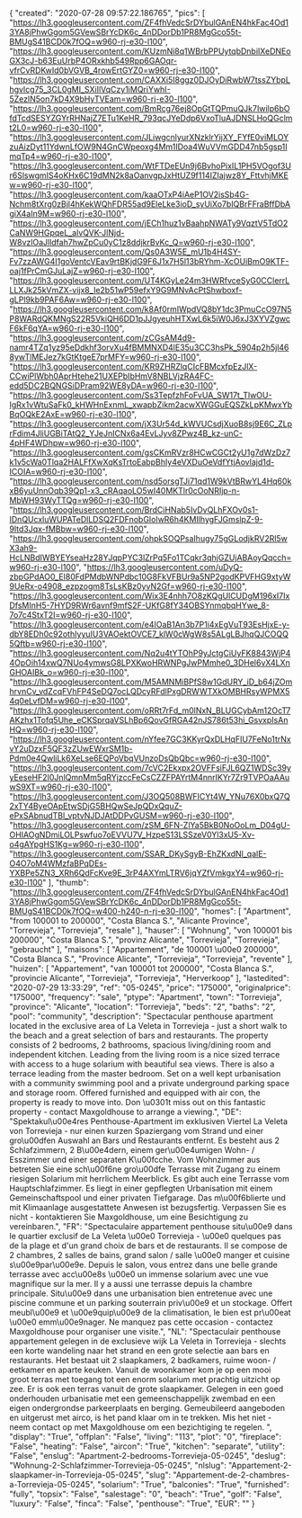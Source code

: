 {
"created": "2020-07-28 09:57:22.186765",
"pics": [
"https://lh3.googleusercontent.com/ZF4fhVedcSrDYbulGAnEN4hkFac4Od13YA8jPhwGgom5GVewSBrYcDK6c_4nDDorDb1PR8MgGco55t-BMUgS41BCD0k7fOQ=w960-rj-e30-l100",
"https://lh3.googleusercontent.com/KUzmNi8q1WBrbPPUytqbDnbiIXeDNEoGX3cJ-b63EuUrbP4ORxkhb549Rpp6GAOqr-vfrCvRDKwId0bVGVB_4rowErtGYZ0=w960-rj-e30-l100",
"https://lh3.googleusercontent.com/CAXXi5I8ggz0DJOyDiRwbW7tssZYbpLhgvlcg75_3CL0gMI_SXiIlVqCzy1iMQriYwhI-5ZezlN5on7kD4X9bHyTVEam=w960-rj-e30-l100",
"https://lh3.googleusercontent.com/BmRcg76ej8OpGtTQPmuQJk7Iwilp6bOfdTcdSESYZGYrRHNajZ7ETu1KeHR_793qcJYeDdp6VxoTluAJDNSLHoQGclmt2L0=w960-rj-e30-l100",
"https://lh3.googleusercontent.com/JLiwgcnlyurXNzklrYijXY_FYfE0viMLOYzuAizDyt11YdwnLfOW9N4GnCWpeoxg4Mm1IDoa4WuVVmGDD47nb5gsp1ImqTp4=w960-rj-e30-l100",
"https://lh3.googleusercontent.com/WtFTDeEUn9j6BvhoPixIL1PH5VOgof3Ur6SlswgmIS4oKHx6C19dMN2k8aOanvgpJxHtUZ9f114IZIajwz8Y_FttvhjMKEw=w960-rj-e30-l100",
"https://lh3.googleusercontent.com/kaaOTxP4iAeP1OV2isSb4G-Nchm8tXrg0zBjl4hKekWQhFDR55ad9EleLke3ioD_syUiXo7bIQBrFFraBffDbAgiX4aIn9M=w960-rj-e30-l100",
"https://lh3.googleusercontent.com/jECh1huz1vBaahpNWATy9VqztV5TdO2CaNW9HGpqeL_alvQVK-JlNjd-W8vzlOaJlldfah7hwZpCu0yC1z8ddjkrBvKc_Q=w960-rj-e30-l100",
"https://lh3.googleusercontent.com/Qs0A3W5E_mU1b4H4SY-Fv7zzAWG4I1goVentcVEav9rtBKjdG9F6J1x7H5l13bRYhm-XcOUiBmO9KTF-oaj1fPrCmGJuLajZ=w960-rj-e30-l100",
"https://lh3.googleusercontent.com/UT4KGyLe24m3HWRfvceSyG0CClerrLLLXJk25kVmZX-vijx8_Ie2b51wP59efxY9G9MNvAcPtShwboxf-gLPl9kb9PAF6Aw=w960-rj-e30-l100",
"https://lh3.googleusercontent.com/k8Af0rmIWpdVQ8bY1dc3PmuCcO97N5P8WARdQKMNgS22R5VkiQH6DD1pJJgyeuhHTXwL6k5iW0J6xJ3XYVZgwcF6kF6qYA=w960-rj-e30-l100",
"https://lh3.googleusercontent.com/zCGsAM4d9-namr4TZq1yz95eDdkhf3orvXu4fBMMNXD4lE35u3CC3hsPk_5904p2h5jl468ywTlMEJez7kGtKtgeE7prMFY=w960-rj-e30-l100",
"https://lh3.googleusercontent.com/KR9ZHRZlqCIcFBMcxfpEzJlX-CCwiPlWbh0AprHtehe21UXEPbIbHmV8NBLVjzRA4FC-edd5DC2BQNGSiDPram92WE8yDA=w960-rj-e30-l100",
"https://lh3.googleusercontent.com/Ss3TepfzhFoFvUA_SW17t_TlwOU-IgRx1vWtuSaFk0_kHWHnExnmL_xwapbZikm2acwXWGGuEQSZkLpKMwxYbBqOQkE2AxE=w960-rj-e30-l100",
"https://lh3.googleusercontent.com/jX3Ur54d_kWVUCsdjXuoB8sj9E6C_ZLprFdim4JliUGBiTAtQ2_YJeJnICNx6a4EvLJyv8ZPwz4B_kz-unC-4pHF4WDhpw=w960-rj-e30-l100",
"https://lh3.googleusercontent.com/gsCKmRVzr8HCwCGCt2yU1g7dWzDz7k1v5cWa0Tlqa2HALFfXwXqKsTrtoEabpBhIy4eVXDuOeVdfYtjAovlajd1d-ICOIA=w960-rj-e30-l100",
"https://lh3.googleusercontent.com/nsd5orsgTJi71qd1W9kVtBRwYL4Hq60kxB6yuUnnOqb39Qp1-x3_cRAqaoLO5wI40MKTlr0cOoNRIjp-n-MbWH93WyTTQg=w960-rj-e30-l100",
"https://lh3.googleusercontent.com/BrdCiHNab5IvDvQLhFXOv0s1-IDnQUcxluWUPATeDlLDSQ2FDFnobGIolwR6h4KMIlhygFJGmslpZ-9-9ltd3Jqx-fMBbw=w960-rj-e30-l100",
"https://lh3.googleusercontent.com/ohpkSOQPsaIhugy75gGLodjkRV2Rl5wX3ah9-HcLNBdIWBYEYseaHz28YJqpPYC3lZrPq5Fo1TCqkr3qhjGZUjABAoyQqcch=w960-rj-e30-l100",
"https://lh3.googleusercontent.com/uDyQ-zbpGPdAO0_EI80FdPMdbWNPdbc10G8FkVFBUr9a5NP2godKPVFHG9xtyW9UeRx-o4908_ezpzogm8TsLsKBz0yvN2Gf=w960-rj-e30-l100",
"https://lh3.googleusercontent.com/Wix3E4nhh7O8zKQgUlCUDgM196xI7IxDfsMInH5-7HYD9RWr6avnf9mfS2F-UKfG8fY34OBSYnmqbqHYwe_8-7o7c4StxT2I=w960-rj-e30-l100",
"https://lh3.googleusercontent.com/e4IOaB1An3b7P1i4xEgVuT93EsHjxE-y-dbY8EDh0c92othIyyuIU3VAOektOVCE7_klW0cWgW8s5ALgLBJhqQJCOQQ5Qftb=w960-rj-e30-l100",
"https://lh3.googleusercontent.com/Nq2u4tYTOhP9yJctgCiUyFK8843WjP44OpOih14xwQ7NUo4ymwsG8LPXKwoHRWNPgJwPMmhe0_3DHel6vX4LXnGHOAIBk_o=w960-rj-e30-l100",
"https://lh3.googleusercontent.com/M5AMNMiBPfS8w1GdURY_iD_b64jZOmhrvnCv_vdZcqFVhFP4SeDQ7ocLQDcyRFdlPxgDRWWTXkOMBHRsyWPMX54q0eLvfDM=w960-rj-e30-l100",
"https://lh3.googleusercontent.com/oRRt7rFd_m0lNxN_BLUGCybAm12OcT7AKzhx1Tofq5Uhe_eCKSprqaVSLhBp6QovGfRGA42nJS786t53hi_GsvxpIsAnHQ=w960-rj-e30-l100",
"https://lh3.googleusercontent.com/nYfee7GC3KKyrQxDLHqFIU7FeNo1trNxvY2uDzxF5QF3zZUwEWxrSM1b-Pdm0e4QwliLk6XeLse6EQPoVbqVUnzoDsQbQbc=w960-rj-e30-l100",
"https://lh3.googleusercontent.com/7cVC2Ekxpx2OVFFsiFJL6QZ1WDSc39yyEeseHF2I0JnlQmnMm5qRYjzccFeCsCZZFPAYrtM4nnrIKYr7Zr9TVPOaAAuwS9XT=w960-rj-e30-l100",
"https://lh3.googleusercontent.com/J3OQ508BWFICYt4W_YNu76X0bxQ7Q2xTY4ByeOApEtwSDjG5BHQwSeJpQDxQquZ-ePxSAbnudTBl_vptvNJDJAtDDPvGUSM=w960-rj-e30-l100",
"https://lh3.googleusercontent.com/zSM_6FN-ZlYa5BkB0NoOoLm_D04gU-OHIAOgNDmiLOLPswfuo7oEVVU7V_HzpeS13LSSzeV0Yl3xU5-Xv-o4gAYpgHS1Kg=w960-rj-e30-l100",
"https://lh3.googleusercontent.com/SSAR_DKySgyB-EhZKxdNl_qalE-O4O7oM4WMzfaBPqDEs-YXBPe5ZN3_XRh6QdFcKve9E_3rP4AXYmLTRV6jqYZfVmkgxY4=w960-rj-e30-l100"
],
"thumb": "https://lh3.googleusercontent.com/ZF4fhVedcSrDYbulGAnEN4hkFac4Od13YA8jPhwGgom5GVewSBrYcDK6c_4nDDorDb1PR8MgGco55t-BMUgS41BCD0k7fOQ=w400-h240-n-rj-e30-l100",
"homes": [
"Apartment",
"from 100001 to 200000",
"Costa Blanca S.",
"Alicante Province",
"Torrevieja",
"Torrevieja",
"resale"
],
"hauser": [
"Wohnung",
"von 100001 bis 200000",
"Costa Blanca S.",
"provinz Alicante",
"Torrevieja",
"Torrevieja",
"gebraucht"
],
"maisons": [
"Appartement",
"de 100001 \u00e0 200000",
"Costa Blanca S.",
"Province Alicante",
"Torrevieja",
"Torrevieja",
"revente"
],
"huizen": [
"Appartement",
"van 100001 tot 200000",
"Costa Blanca S.",
"provincie Alicante",
"Torrevieja",
"Torrevieja",
"Herverkoop"
],
"lastedited": "2020-07-29 13:33:29",
"ref": "05-0245",
"price": "175000",
"originalprice": "175000",
"frequency": "sale",
"ptype": "Apartment",
"town": "Torrevieja",
"province": "Alicante",
"location": "Torrevieja",
"beds": "2",
"baths": "2",
"pool": "community",
"description": "Spectacular penthouse apartment located in the exclusive area of La Veleta in Torrevieja - just a short walk to the beach and a great selection of bars and restaurants. The property consists of 2 bedrooms, 2 bathrooms, spacious living/dining room and independent kitchen. Leading from the living room is a nice sized terrace with access to a huge solarium with beautiful sea views. There is also a terrace leading from the master bedroom. Set on a well kept urbanisation with a community swimming pool and a private underground parking space and storage room. Offered furnished and equipped with air con, the property is ready to move into. Don \u0301t miss out on this fantastic property - contact Maxgoldhouse to arrange a viewing.",
"DE": "Spektakul\u00e4res Penthouse-Apartment im exklusiven Viertel La Veleta von Torrevieja - nur einen kurzen Spaziergang vom Strand und einer gro\u00dfen Auswahl an Bars und Restaurants entfernt. Es besteht aus 2 Schlafzimmern, 2 B\u00e4dern, einem ger\u00e4umigen Wohn- / Esszimmer und einer separaten K\u00fcche. Vom Wohnzimmer aus betreten Sie eine sch\u00f6ne gro\u00dfe Terrasse mit Zugang zu einem riesigen Solarium mit herrlichem Meerblick. Es gibt auch eine Terrasse vom Hauptschlafzimmer. Es liegt in einer gepflegten Urbanisation mit einem Gemeinschaftspool und einer privaten Tiefgarage. Das m\u00f6blierte und mit Klimaanlage ausgestattete Anwesen ist bezugsfertig. Verpassen Sie es nicht - kontaktieren Sie Maxgoldhouse, um eine Besichtigung zu vereinbaren.",
"FR": "Spectaculaire appartement penthouse situ\u00e9 dans le quartier exclusif de La Veleta \u00e0 Torrevieja - \u00e0 quelques pas de la plage et d'un grand choix de bars et de restaurants. Il se compose de 2 chambres, 2 salles de bains, grand salon / salle \u00e0 manger et cuisine s\u00e9par\u00e9e. Depuis le salon, vous entrez dans une belle grande terrasse avec acc\u00e8s \u00e0 un immense solarium avec une vue magnifique sur la mer. Il y a aussi une terrasse depuis la chambre principale. Situ\u00e9 dans une urbanisation bien entretenue avec une piscine commune et un parking souterrain priv\u00e9 et un stockage. Offert meubl\u00e9 et \u00e9quip\u00e9 de la climatisation, le bien est pr\u00eat \u00e0 emm\u00e9nager. Ne manquez pas cette occasion - contactez Maxgoldhouse pour organiser une visite.",
"NL": "Spectaculair penthouse appartement gelegen in de exclusieve wijk La Veleta in Torrevieja - slechts een korte wandeling naar het strand en een grote selectie aan bars en restaurants. Het bestaat uit 2 slaapkamers, 2 badkamers, ruime woon- / eetkamer en aparte keuken. Vanuit de woonkamer kom je op een mooi groot terras met toegang tot een enorm solarium met prachtig uitzicht op zee. Er is ook een terras vanuit de grote slaapkamer. Gelegen in een goed onderhouden urbanisatie met een gemeenschappelijk zwembad en een eigen ondergrondse parkeerplaats en berging. Gemeubileerd aangeboden en uitgerust met airco, is het pand klaar om in te trekken. Mis het niet - neem contact op met Maxgoldhouse om een bezichtiging te regelen.  ",
"display": "True",
"offplan": "False",
"living": "113",
"plot": "0",
"fireplace": "False",
"heating": "False",
"aircon": "True",
"kitchen": "separate",
"utility": "False",
"enslug": "Apartment-2-bedrooms-Torrevieja-05-0245",
"deslug": "Wohnung-2-Schlafzimmer-Torrevieja-05-0245",
"nlslug": "Appartement-2-slaapkamer-in-Torrevieja-05-0245",
"slug": "Appartement-de-2-chambres-a-Torrevieja-05-0245",
"solarium": "True",
"balconies": "True",
"furnished": "fully",
"topsix": "False",
"salestage": "0",
"beach": "True",
"golf": "False",
"luxury": "False",
"finca": "False",
"penthouse": "True",
"EUR": ""
}